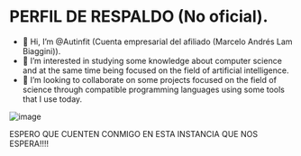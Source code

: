 # PERFIL DE RESPALDO (No oficial).

- 👋 Hi, I’m @Autinfit (Cuenta empresarial del afiliado (Marcelo Andrés Lam Biaggini)).
- 👀 I’m interested in studying some knowledge about computer science and at the same time being focused on the field of artificial intelligence.
- 💞️ I’m looking to collaborate on some projects focused on the field of science through compatible programming languages ​​using some tools that I use today.

 ![image](https://github.com/Autinfit/Autinfit/assets/155406623/914d5d45-731a-4f45-b5e2-2a9171318f20)

ESPERO QUE CUENTEN CONMIGO EN ESTA INSTANCIA QUE NOS ESPERA!!!!
<!---
Autinfit/Autinfit is a ✨ special ✨ repository because its `README.md` (this file) appears on your GitHub profile.
You can click the Preview link to take a look at your changes.
--->
